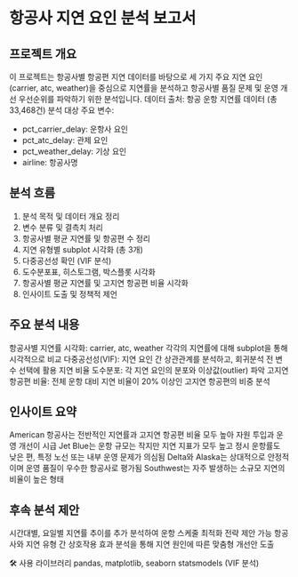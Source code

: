# 항공사 지연 요인 분석 보고서
## 프로젝트 개요
이 프로젝트는 항공사별 항공편 지연 데이터를 바탕으로 세 가지 주요 지연 요인(carrier, atc, weather)을 중심으로 지연률을 분석하고 항공사별 품질 문제 및 운영 개선 우선순위를 파악하기 위한 분석입니다.
데이터 출처: 항공 운항 지연률 데이터 (총 33,468건)
분석 대상 주요 변수:
  - pct_carrier_delay: 운항사 요인
  - pct_atc_delay: 관제 요인
  - pct_weather_delay: 기상 요인
  - airline: 항공사명

## 분석 흐름
1. 분석 목적 및 데이터 개요 정리
2. 변수 분류 및 결측치 처리
3. 항공사별 평균 지연률 및 항공편 수 정리
4. 지연 유형별 subplot 시각화 (총 3개)
5. 다중공선성 확인 (VIF 분석)
6. 도수분포표, 히스토그램, 박스플롯 시각화
7. 항공사별 평균 지연률 및 고지연 항공편 비율 시각화
8. 인사이트 도출 및 정책적 제언

## 주요 분석 내용
항공사별 지연률 시각화: carrier, atc, weather 각각의 지연률에 대해 subplot을 통해 시각적으로 비교
다중공선성(VIF): 지연 요인 간 상관관계를 분석하고, 회귀분석 전 변수 선택에 활용
지연 비율 도수분포: 각 지연 요인의 분포와 이상값(outlier) 파악
고지연 항공편 비율: 전체 운항 대비 지연 비율이 20% 이상인 고지연 항공편의 비중 분석

## 인사이트 요약
American 항공사는 전반적인 지연률과 고지연 항공편 비율 모두 높아 자원 투입과 운영 개선이 시급
Jet Blue는 운항 규모는 작지만 지연 지표가 모두 높고 정시 운항률도 낮은 편, 특정 노선 또는 내부 운영 문제가 의심됨
Delta와 Alaska는 상대적으로 안정적이며 운영 품질이 우수한 항공사로 평가됨
Southwest는 자주 발생하는 소규모 지연의 비율이 높은 형태

## 후속 분석 제안
시간대별, 요일별 지연률 추이를 추가 분석하여 운항 스케줄 최적화 전략 제안 가능
항공사와 지연 유형 간 상호작용 효과 분석을 통해 지연 원인에 따른 맞춤형 개선안 도출

🛠 사용 라이브러리
pandas, matplotlib, seaborn
statsmodels (VIF 분석)
